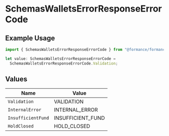 # SchemasWalletsErrorResponseErrorCode

## Example Usage

```typescript
import { SchemasWalletsErrorResponseErrorCode } from "@formance/formance-sdk/sdk/models/errors";

let value: SchemasWalletsErrorResponseErrorCode =
  SchemasWalletsErrorResponseErrorCode.Validation;
```

## Values

| Name               | Value              |
| ------------------ | ------------------ |
| `Validation`       | VALIDATION         |
| `InternalError`    | INTERNAL_ERROR     |
| `InsufficientFund` | INSUFFICIENT_FUND  |
| `HoldClosed`       | HOLD_CLOSED        |